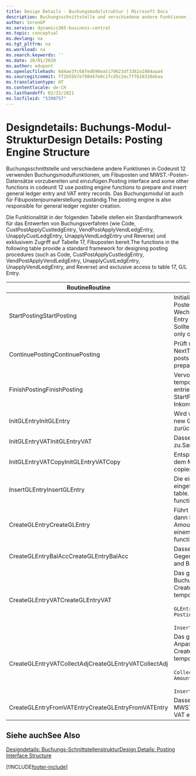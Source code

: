 ```yaml
---
title: Design Details - Buchungsmodulstruktur | Microsoft Docs
description: Buchungsschnittstelle und verschiedene andere Funktionen in Codeunit 12 verwenden Buchungsmodulfunktionen, um Fibuposten und MWST.-Posten-Datensätze vorzubereiten und einzufügen. Das Buchungsmodul ist auch für Fibupostenjournalerstellung zuständig.
author: SorenGP
ms.service: dynamics365-business-central
ms.topic: conceptual
ms.devlang: na
ms.tgt_pltfrm: na
ms.workload: na
ms.search.keywords: ''
ms.date: 10/01/2020
ms.author: edupont
ms.openlocfilehash: 6d4ae3fc68fed690ea5179623df3382a1804aaa4
ms.sourcegitcommit: ff2b55b7e790447e0c1fcd5c2ec7f7610338ebaa
ms.translationtype: HT
ms.contentlocale: de-CH
ms.lasthandoff: 02/15/2021
ms.locfileid: "5390757"
---
```

# <a name="design-details-posting-engine-structure"></a><span data-ttu-id="335e4-104">Designdetails: Buchungs-Modul-Struktur</span><span class="sxs-lookup"><span data-stu-id="335e4-104">Design Details: Posting Engine Structure</span></span>
<span data-ttu-id="335e4-105">Buchungsschnittstelle und verschiedene andere Funktionen in Codeunit 12 verwenden Buchungsmodulfunktionen, um Fibuposten und MWST.-Posten-Datensätze vorzubereiten und einzufügen.</span><span class="sxs-lookup"><span data-stu-id="335e4-105">Posting interface and some other functions in codeunit 12 use posting engine functions to prepare and insert general ledger entry and VAT entry records.</span></span> <span data-ttu-id="335e4-106">Das Buchungsmodul ist auch für Fibupostenjournalerstellung zuständig.</span><span class="sxs-lookup"><span data-stu-id="335e4-106">The posting engine is also responsible for general ledger register creation.</span></span>  
  
 <span data-ttu-id="335e4-107">Die Funktionalität in der folgenden Tabelle stellen ein Standardframework für das Entwerfen von Buchungsverfahren (wie Code, CustPostApplyCustledgEntry, VendPostApplyVendLedgEntry, UnapplyCustLedgEntry, UnapplyVendLedgEntry und Reverse) und exklusivem Zugriff auf Tabelle 17, Fibuposten bereit.</span><span class="sxs-lookup"><span data-stu-id="335e4-107">The functions in the following table provide a standard framework for designing posting procedures (such as Code, CustPostApplyCustledgEntry, VendPostApplyVendLedgEntry, UnapplyCustLedgEntry, UnapplyVendLedgEntry, and Reverse) and exclusive access to table 17, G/L Entry.</span></span>  
  
|<span data-ttu-id="335e4-108">Routine</span><span class="sxs-lookup"><span data-stu-id="335e4-108">Routine</span></span>|<span data-ttu-id="335e4-109">Description</span><span class="sxs-lookup"><span data-stu-id="335e4-109">Description</span></span>|  
|-------------|---------------------------------------|  
|<span data-ttu-id="335e4-110">StartPosting</span><span class="sxs-lookup"><span data-stu-id="335e4-110">StartPosting</span></span>|<span data-ttu-id="335e4-111">Initialisiert Buchungspuffer TempGLEntryBuf, sperrt Fibuposten- und MWST.-Posten-Tabellen und initialisiert Buchhaltungsperiode, Fibupostenjournal und Wechselkurs.</span><span class="sxs-lookup"><span data-stu-id="335e4-111">Initializes posting buffer TempGLEntryBuf, locks G/L Entry and VAT Entry tables, and initializes Accounting Period, G/L Register, and Exchange Rate.</span></span> <span data-ttu-id="335e4-112">Sollte nur einmal aufgerufen werden, dann ist NextEntryNo 0.</span><span class="sxs-lookup"><span data-stu-id="335e4-112">Should be called only once, then NextEntryNo is 0.</span></span>|  
|<span data-ttu-id="335e4-113">ContinuePosting</span><span class="sxs-lookup"><span data-stu-id="335e4-113">ContinuePosting</span></span>|<span data-ttu-id="335e4-114">Prüft und bucht nicht vereinnahmte MWST. für vorheriges Transaktioninkrement NextTransactionNo und bereitet das Buchen der nächsten Zeile vor.</span><span class="sxs-lookup"><span data-stu-id="335e4-114">Checks and posts unrealized VAT for previous transaction increment NextTransactionNo and prepares post of next line.</span></span>|  
|<span data-ttu-id="335e4-115">FinishPosting</span><span class="sxs-lookup"><span data-stu-id="335e4-115">FinishPosting</span></span>|<span data-ttu-id="335e4-116">Vervollständigt die Buchung durch das Einfügen von Fibuposten vom temporären Puffer in Datenbanktabelle.</span><span class="sxs-lookup"><span data-stu-id="335e4-116">Completes posting by inserting G/L entries from temporary buffer into database table.</span></span> <span data-ttu-id="335e4-117">Immer zusammen mit StartPosting verwendet.</span><span class="sxs-lookup"><span data-stu-id="335e4-117">Always used together with StartPosting.</span></span> <span data-ttu-id="335e4-118">Prüft auf Inkonsistenzen.</span><span class="sxs-lookup"><span data-stu-id="335e4-118">Checks for inconsistencies.</span></span>|  
|<span data-ttu-id="335e4-119">InitGLEntry</span><span class="sxs-lookup"><span data-stu-id="335e4-119">InitGLEntry</span></span>|<span data-ttu-id="335e4-120">Wird verwendet, um die neuen Fibuposten für Gen initialisieren.</span><span class="sxs-lookup"><span data-stu-id="335e4-120">Used to initialize new G/L entry for Gen.</span></span> <span data-ttu-id="335e4-121">Buch.-Blattzeile.</span><span class="sxs-lookup"><span data-stu-id="335e4-121">Jnl Line.</span></span> <span data-ttu-id="335e4-122">Gibt GLEntry als Parameter zurück.</span><span class="sxs-lookup"><span data-stu-id="335e4-122">Returns GLEntry as parameter.</span></span>|  
|<span data-ttu-id="335e4-123">InitGLEntryVAT</span><span class="sxs-lookup"><span data-stu-id="335e4-123">InitGLEntryVAT</span></span>|<span data-ttu-id="335e4-124">Dasselbe wie InitGLEntry, weist jedoch auch Gegenkontonr. und SummarizeVAT zu.</span><span class="sxs-lookup"><span data-stu-id="335e4-124">Same as InitGLEntry, but also assigns Bal. Account No. and SummarizeVAT.</span></span>|  
|<span data-ttu-id="335e4-125">InitGLEntryVATCopy</span><span class="sxs-lookup"><span data-stu-id="335e4-125">InitGLEntryVATCopy</span></span>|<span data-ttu-id="335e4-126">Entsprechend InitGLEntryVAT, aber kopiert auch Buchungsgruppendaten aus dem MWST.-Posten vor SummarizeVAT.</span><span class="sxs-lookup"><span data-stu-id="335e4-126">Similar to InitGLEntryVAT, but also copies posting groups data from VAT Entry before SummarizeVAT.</span></span>|  
|<span data-ttu-id="335e4-127">InsertGLEntry</span><span class="sxs-lookup"><span data-stu-id="335e4-127">InsertGLEntry</span></span>|<span data-ttu-id="335e4-128">Die einzige Funktion, die Fibuposten in globale TempGLEntryBuf-Tabelle eingefügt.</span><span class="sxs-lookup"><span data-stu-id="335e4-128">The only function that inserts G/L entry into global TempGLEntryBuf table.</span></span> <span data-ttu-id="335e4-129">Verwenden Sie immer diese Funktion für Einfügung.</span><span class="sxs-lookup"><span data-stu-id="335e4-129">Always use this function for insert.</span></span>|  
|<span data-ttu-id="335e4-130">CreateGLEntry</span><span class="sxs-lookup"><span data-stu-id="335e4-130">CreateGLEntry</span></span>|<span data-ttu-id="335e4-131">Führt ein InitGLEntry aus, weist zusätzlichen Währungs-Betrag zu und führt dann InsertGLEntry aus.</span><span class="sxs-lookup"><span data-stu-id="335e4-131">Performs an InitGLEntry, assigns Additional Currency Amount, and then performs InsertGLEntry.</span></span> <span data-ttu-id="335e4-132">Ersetzt mehrere Codezeilen mit einem einzigen Funktionsaufruf.</span><span class="sxs-lookup"><span data-stu-id="335e4-132">Replaces several lines of code with a single function call.</span></span>|  
|<span data-ttu-id="335e4-133">CreateGLEntryBalAcc</span><span class="sxs-lookup"><span data-stu-id="335e4-133">CreateGLEntryBalAcc</span></span>|<span data-ttu-id="335e4-134">Dasselbe wie CreateGLEntry, weist jedoch auch Gegenkontoart und Gegenkontonr. zu.</span><span class="sxs-lookup"><span data-stu-id="335e4-134">Same as CreateGLEntry, but also assigns Bal. Account Type and Bal. Account No.</span></span>|  
|<span data-ttu-id="335e4-135">CreateGLEntryVAT</span><span class="sxs-lookup"><span data-stu-id="335e4-135">CreateGLEntryVAT</span></span>|<span data-ttu-id="335e4-136">Das gleiche wie CreateGLEntry, aber mit zusätzlicher Verarbeitung für Buchungsgruppen und Speicherung im temporären MWST.-Puffer:</span><span class="sxs-lookup"><span data-stu-id="335e4-136">Same as CreateGLEntry, but with additional processing for posting groups and saving to temporary VAT buffer:</span></span><br /><br /> `GLEntry.CopyPostingGroupsFromDtldCVBuf(DtldCVLedgEntryBuf,GenJnlLine."Gen. Posting Type");`<br /><br /> `InsertVATEntriesFromTemp(DtldCVLedgEntryBuf,GLEntry);`|  
|<span data-ttu-id="335e4-137">CreateGLEntryVATCollectAdj</span><span class="sxs-lookup"><span data-stu-id="335e4-137">CreateGLEntryVATCollectAdj</span></span>|<span data-ttu-id="335e4-138">Das gleiche wie CreateGLEntry, aber mit zusätzlicher Sammlung von Anpassungen und Speicherung im temporären MWST.-Puffer:</span><span class="sxs-lookup"><span data-stu-id="335e4-138">Same as CreateGLEntry, but with additional collection of adjustments and saving to temporary VAT buffer:</span></span><br /><br /> `CollectAdjustment(AdjAmount,GLEntry.Amount,GLEntry."Additional-Currency Amount",OriginalDateSet);`<br /><br /> `InsertVATEntriesFromTemp(DtldCVLedgEntryBuf,GLEntry);`|  
|<span data-ttu-id="335e4-139">CreateGLEntryFromVATEntry</span><span class="sxs-lookup"><span data-stu-id="335e4-139">CreateGLEntryFromVATEntry</span></span>|<span data-ttu-id="335e4-140">Dasselbe wie CreateGLEntry, kopiert jedoch auch Buchungsgruppen von MWST.-Posten.</span><span class="sxs-lookup"><span data-stu-id="335e4-140">Same as CreateGLEntry, but also copies posting groups from VAT entry.</span></span>|  
  
## <a name="see-also"></a><span data-ttu-id="335e4-141">Siehe auch</span><span class="sxs-lookup"><span data-stu-id="335e4-141">See Also</span></span>  
 [<span data-ttu-id="335e4-142">Designdetails: Buchungs-Schnittstellenstruktur</span><span class="sxs-lookup"><span data-stu-id="335e4-142">Design Details: Posting Interface Structure</span></span>](design-details-posting-interface-structure.md)

[!INCLUDE[footer-include](includes/footer-banner.md)]